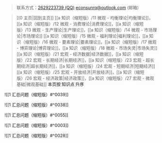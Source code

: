 > 联系方式：<a href="https://qm.qq.com/q/iA1sKuakak">2629223739 (QQ)</a> <a href="mailto:econsunrq@outlook.com">econsunrq@outlook.com (邮箱)</a>

> [[0 主页|回到主页]]
> [[a 知识（缩短版）/11 微观 - 均衡理论|均衡理论]]，[[a 知识（缩短版）/12 微观 - 消费理论|消费理论]]，[[a 知识（缩短版）/13 微观 - 生产理论|生产理论]]，[[a 知识（缩短版）/14 微观 - 市场理论|市场理论]]
> [[a 知识（缩短版）/15 微观 - 福利理论|福利理论]]，[[a 知识（缩短版）/16 微观 - 要素理论|要素理论]]，[[a 知识（缩短版）/17 微观 - 博弈理论|博弈理论]]，[[a 知识（缩短版）/18 微观 - 市场失灵|市场失灵]]
> [[a 知识（缩短版）/21 宏观 - 经济数据|经济数据]]，[[a 知识（缩短版）/22 宏观 - 长期经济|长期经济]]，[[a 知识（缩短版）/23 宏观 - 超长期经济|超长期经济]]，[[a 知识（缩短版）/24 宏观 - 短期经济|短期经济]]
> [[a 知识（缩短版）/25 宏观 - 开放经济|开放经济]]，[[a 知识（缩短版）/26 宏观 - 经济政策|经济政策]]，[[a 知识（缩短版）/27 宏观 - 微观基础|微观基础]]
> **本页按 知识点 升序**

![[1 汇总问题（缩短版）#^0039]]

![[1 汇总问题（缩短版）#^0038]]

![[1 汇总问题（缩短版）#^0055]]

![[1 汇总问题（缩短版）#^0003]]

![[1 汇总问题（缩短版）#^0028]]
